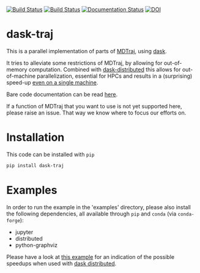 [![Build Status](https://dev.azure.com/sroet/dask-traj/_apis/build/status/sroet.dask-traj?branchName=master)](https://dev.azure.com/sroet/dask-traj/_build/latest?definitionId=1&branchName=master)
[![Build Status](https://travis-ci.com/sroet/dask-traj.svg?branch=master)](https://travis-ci.com/sroet/dask-traj)
[![Documentation Status](https://readthedocs.org/projects/dask-traj/badge/?version=latest)](https://dask-traj.readthedocs.io/en/latest/?badge=latest)
[![DOI](https://zenodo.org/badge/138187191.svg)](https://zenodo.org/badge/latestdoi/138187191)


# dask-traj
This is a parallel implementation of parts of [MDTraj](https://mdtraj.org/), using [dask](https://dask.org/).  

It tries to alleviate some restrictions of MDTraj, by allowing for out-of-memory
computation. Combined with
[dask-distributed](https://distributed.dask.org/en/latest/) this allows for
out-of-machine parallelization, essential for HPCs and results in a (surprising)
speed-up [even on a single
machine](https://github.com/sroet/dask-traj/blob/master/examples/dask-traj_distributed%20example.ipynb).

Bare code documentation can be read [here](dask-traj.readthedocs.io).

If a function of MDTraj that you want to use is not yet
supported here, please raise an issue. That way we know where to focus our efforts on.

# Installation

This code can be installed with `pip`

```bash
pip install dask-traj
``` 

# Examples

In order to run the example in the 'examples' directory, please also install the
following dependencies, all available through `pip` and `conda` (via
`conda-forge`):
 * jupyter
 * distributed
 * python-graphviz 

Please have a look at [this
example](https://github.com/sroet/dask-traj/blob/master/examples/dask-traj_distributed%20example.ipynb)
for an indication of the possible speedups when used with [dask
distributed](https://distributed.dask.org/en/latest/).
